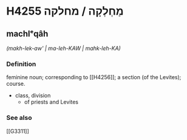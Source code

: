 # H4255 מַחְלְקָה / מחלקה

## machlᵉqâh

_(makh-lek-aw' | ma-leh-KAW | mahk-leh-KA)_

### Definition

feminine noun; corresponding to [[H4256]]; a section (of the Levites); course.

- class, division
    - of priests and Levites
### See also

[[G3311]]

